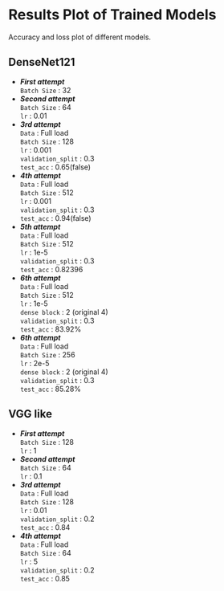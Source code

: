 # Results Plot of Trained Models
Accuracy and loss plot of different models.
   
## DenseNet121
* ***First attempt***   
  ```Batch Size``` : 32   
* ***Second attempt***   
  ```Batch Size``` : 64   
  ```lr``` : 0.01   
* ***3rd attempt***   
  ```Data``` : Full load   
  ```Batch Size``` : 128   
  ```lr``` : 0.001   
  ```validation_split``` : 0.3   
  ```test_acc``` : 0.65(false)   
* ***4th attempt***   
  ```Data``` : Full load   
  ```Batch Size``` : 512   
  ```lr``` : 0.001   
  ```validation_split``` : 0.3   
  ```test_acc``` : 0.94(false)      
* ***5th attempt***   
  ```Data``` : Full load   
  ```Batch Size``` : 512   
  ```lr``` : 1e-5   
  ```validation_split``` : 0.3   
  ```test_acc``` : 0.82396      
* ***6th attempt***   
  ```Data``` : Full load   
  ```Batch Size``` : 512   
  ```lr``` : 1e-5   
  ```dense block``` : 2 (original 4)   
  ```validation_split``` : 0.3   
  ```test_acc``` : 83.92%    
* ***6th attempt***   
  ```Data``` : Full load   
  ```Batch Size``` : 256   
  ```lr``` : 2e-5   
  ```dense block``` : 2 (original 4)   
  ```validation_split``` : 0.3   
  ```test_acc``` : 85.28%    
     
## VGG like 
* ***First attempt***   
  ```Batch Size``` : 128   
  ```lr``` : 1   
* ***Second attempt***   
  ```Batch Size``` : 64   
  ```lr``` : 0.1  
* ***3rd attempt***   
  ```Data``` : Full load   
  ```Batch Size``` : 128   
  ```lr``` : 0.01   
  ```validation_split``` : 0.2   
  ```test_acc``` :   0.84
* ***4th attempt***   
  ```Data``` : Full load   
  ```Batch Size``` : 64   
  ```lr``` : 5   
  ```validation_split``` : 0.2   
  ```test_acc``` :   0.85
